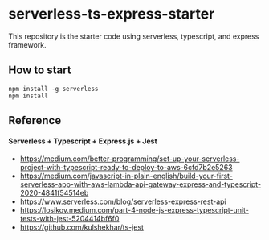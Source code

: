 # serverless-ts-express-starter
This repository is the starter code using serverless, typescript, and express framework. 
## How to start
```
npm install -g serverless
npm install
```
## Reference
#### Serverless + Typescript + Express.js + Jest
- https://medium.com/better-programming/set-up-your-serverless-project-with-typescript-ready-to-deploy-to-aws-6cfd7b2e5263
- https://medium.com/javascript-in-plain-english/build-your-first-serverless-app-with-aws-lambda-api-gateway-express-and-typescript-2020-4841f54514eb
- https://www.serverless.com/blog/serverless-express-rest-api
- https://losikov.medium.com/part-4-node-js-express-typescript-unit-tests-with-jest-5204414bf6f0
- https://github.com/kulshekhar/ts-jest